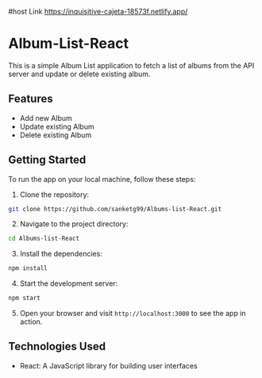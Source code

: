 #host Link https://inquisitive-cajeta-18573f.netlify.app/

# Album-List-React

This is a simple Album List application to fetch a list of albums from the API server and update or delete existing album.

## Features

- Add new Album
- Update existing Album
- Delete existing Album

## Getting Started

To run the app on your local machine, follow these steps:

1. Clone the repository:

```bash
git clone https://github.com/sanketg99/Albums-list-React.git
```

2. Navigate to the project directory:

```bash
cd Albums-list-React
```

3. Install the dependencies:

```bash
npm install
```

4. Start the development server:

```bash
npm start
```

5. Open your browser and visit `http://localhost:3000` to see the app in action.

## Technologies Used

- React: A JavaScript library for building user interfaces

